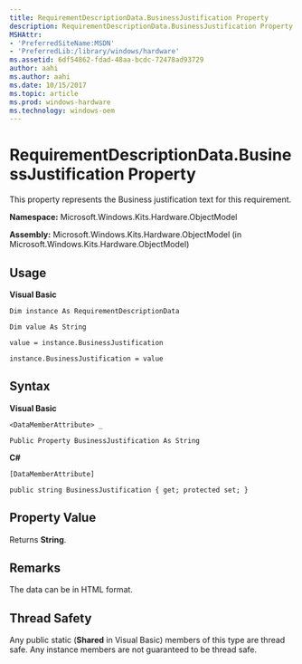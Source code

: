 ```yaml
---
title: RequirementDescriptionData.BusinessJustification Property
description: RequirementDescriptionData.BusinessJustification Property
MSHAttr:
- 'PreferredSiteName:MSDN'
- 'PreferredLib:/library/windows/hardware'
ms.assetid: 6df54862-fdad-48aa-bcdc-72478ad93729
author: aahi
ms.author: aahi
ms.date: 10/15/2017
ms.topic: article
ms.prod: windows-hardware
ms.technology: windows-oem
---
```


# RequirementDescriptionData.BusinessJustification Property


This property represents the Business justification text for this requirement.

**Namespace:** Microsoft.Windows.Kits.Hardware.ObjectModel

**Assembly:** Microsoft.Windows.Kits.Hardware.ObjectModel (in Microsoft.Windows.Kits.Hardware.ObjectModel)

## <span id="Usage"></span><span id="usage"></span><span id="USAGE"></span>Usage


**Visual Basic**

`Dim instance As RequirementDescriptionData`

`Dim value As String`

`value = instance.BusinessJustification`

`instance.BusinessJustification = value`

## <span id="Syntax"></span><span id="syntax"></span><span id="SYNTAX"></span>Syntax


**Visual Basic**

`<DataMemberAttribute> _`

`Public Property BusinessJustification As String`

**C#**

`[DataMemberAttribute]`

`public string BusinessJustification { get; protected set; }`

## <span id="Property_Value"></span><span id="property_value"></span><span id="PROPERTY_VALUE"></span>Property Value


Returns **String**.

## <span id="Remarks"></span><span id="remarks"></span><span id="REMARKS"></span>Remarks


The data can be in HTML format.

## <span id="Thread_Safety"></span><span id="thread_safety"></span><span id="THREAD_SAFETY"></span>Thread Safety


Any public static (**Shared** in Visual Basic) members of this type are thread safe. Any instance members are not guaranteed to be thread safe.

 

 






